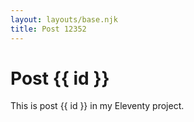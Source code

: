 ```yaml
---
layout: layouts/base.njk
title: Post 12352
---
```


# Post {{ id }}

This is post {{ id }} in my Eleventy project.
